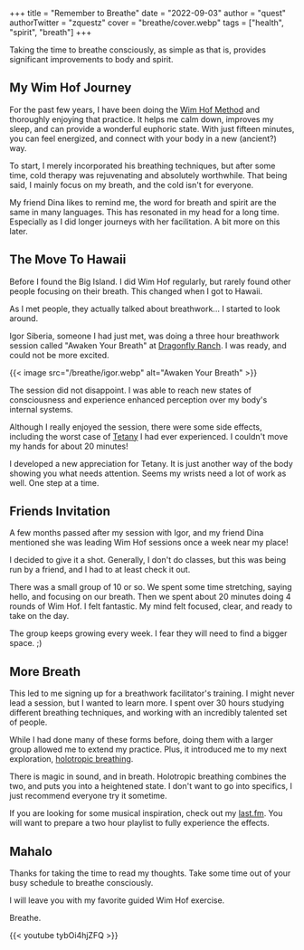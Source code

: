 +++
title = "Remember to Breathe"
date = "2022-09-03"
author = "quest"
authorTwitter = "zquestz"
cover = "breathe/cover.webp"
tags = ["health", "spirit", "breath"]
+++

Taking the time to breathe consciously, as simple as that is, provides significant improvements to body and spirit.

## My Wim Hof Journey

For the past few years, I have been doing the [Wim Hof Method](https://www.wimhofmethod.com/) and thoroughly enjoying that practice. It helps me calm down, improves my sleep, and can provide a wonderful euphoric state. With just fifteen minutes, you can feel energized, and connect with your body in a new (ancient?) way.

To start, I merely incorporated his breathing techniques, but after some time, cold therapy was rejuvenating and absolutely worthwhile. That being said, I mainly focus on my breath, and the cold isn't for everyone.

My friend Dina likes to remind me, the word for breath and spirit are the same in many languages. This has resonated in my head for a long time. Especially as I did longer journeys with her facilitation. A bit more on this later.

## The Move To Hawaii

Before I found the Big Island. I did Wim Hof regularly, but rarely found other people focusing on their breath. This changed when I got to Hawaii.

As I met people, they actually talked about breathwork... I started to look around.

Igor Siberia, someone I had just met, was doing a three hour breathwork session called "Awaken Your Breath" at [Dragonfly Ranch](https://dragonflyranch.com/). I was ready, and could not be more excited.

{{< image src="/breathe/igor.webp" alt="Awaken Your Breath" >}}

The session did not disappoint. I was able to reach new states of consciousness and experience enhanced perception over my body's internal systems.

Although I really enjoyed the session, there were some side effects, including the worst case of [Tetany](https://alchemyofbreath.com/understanding-tetany-and-discovering-the-treasure-within-it/) I had ever experienced. I couldn't move my hands for about 20 minutes!

I developed a new appreciation for Tetany. It is just another way of the body showing you what needs attention. Seems my wrists need a lot of work as well. One step at a time.

## Friends Invitation

A few months passed after my session with Igor, and my friend Dina mentioned she was leading Wim Hof sessions once a week near my place!

I decided to give it a shot. Generally, I don't do classes, but this was being run by a friend, and I had to at least check it out.

There was a small group of 10 or so. We spent some time stretching, saying hello, and focusing on our breath. Then we spent about 20 minutes doing 4 rounds of Wim Hof. I felt fantastic. My mind felt focused, clear, and ready to take on the day.

The group keeps growing every week. I fear they will need to find a bigger space. ;)

## More Breath

This led to me signing up for a breathwork facilitator's training. I might never lead a session, but I wanted to learn more. I spent over 30 hours studying different breathing techniques, and working with an incredibly talented set of people.

While I had done many of these forms before, doing them with a larger group allowed me to extend my practice. Plus, it introduced me to my next exploration, [holotropic breathing](https://www.verywellmind.com/holotropic-breathwork-4175431).

There is magic in sound, and in breath. Holotropic breathing combines the two, and puts you into a heightened state. I don't want to go into specifics, I just recommend everyone try it sometime.

If you are looking for some musical inspiration, check out my [last.fm](https://www.last.fm/user/zquestz). You will want to prepare a two hour playlist to fully experience the effects.

## Mahalo

Thanks for taking the time to read my thoughts. Take some time out of your busy schedule to breathe consciously.

I will leave you with my favorite guided Wim Hof exercise.

Breathe.

{{< youtube tybOi4hjZFQ >}}